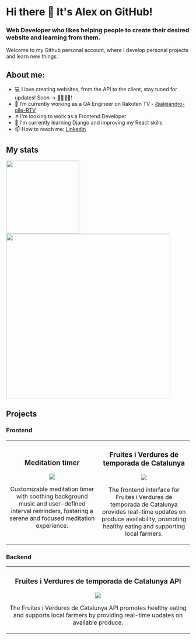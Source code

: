 # Hi there 👋 It's Alex on GitHub!

### Web Developer who likes helping people to create their desired website and learning from them.

Welcome to my Github personal account, where I develop personal projects and learn new things.

## About me:
- 💻 I love creating websites, from the API to the client, stay tuned for updates! Soon &rarr; 🍉🍊🥦🍅!
- 🧪 I’m currently working as a QA Engineer on Rakuten TV - [@alejandro-olle-RTV](https://github.com/alejandro-olle-RTV)
- ↗️ I'm looking to work as a Frontend Developer
- 🌱 I'm currently learning Django and improving my React skills
- 📫 How to reach me: [Linkedin](https://www.linkedin.com/in/alejandro-olle-ramos)

<!--
- 👯 I’m looking to collaborate on generative AI projects
- 🤔 I’m looking for help with [OpenAI API](https://openai.com/blog/openai-api)
-->

## My stats
<a href="https://github.com/alex-olle">
  <img height=200 align="center" src="https://github-readme-stats.vercel.app/api/top-langs/?username=alex-olle&layout=donut&theme=synthwave" />
</a>
<a href="https://github.com/alex-olle">
  <img width=450 align="center" src="https://github-readme-stats.vercel.app/api?username=alex-olle&theme=synthwave&hide=issues,contribs,stars&show_icons=true&rank_icon=github" />
</a>

## Projects

### Frontend

<table>
  <td width="50%">
    <h3 align="center">Meditation timer</h3>
    <div align="center">
      <a href="https://github.com/alex-olle/timer" target="_blank">
        <img src="https://img.shields.io/badge/CODE-ff9?style=for-the-badge&logo=Github&logoColor=white&color=purple">
      </a>
      <p>Customizable meditation timer with soothing background music and user-defined interval reminders, fostering a serene and focused meditation experience.</p>
    </div>                                                                          
  </td>
  <td width="50%">
    <h3 align="center">Fruites i Verdures de temporada de Catalunya</h3>
    <div align="center">
      <a href="https://github.com/alex-olle/fv_client" target="_blank">
        <img src="https://img.shields.io/badge/CODE-ff9?style=for-the-badge&logo=Github&logoColor=white&color=purple">
      </a>
      <p>The frontend interface for Fruites i Verdures de temporada de Catalunya provides real-time updates on produce availability, promoting healthy eating and supporting local farmers.</p>
    </div>                                                                          
  </td>
</table>

### Backend

<table>
  <td width="100%">
    <h3 align="center">Fruites i Verdures de temporada de Catalunya API</h3>
    <div align="center">
      <a href="https://github.com/alex-olle/fv_api" target="_blank">
        <img src="https://img.shields.io/badge/CODE-ff9?style=for-the-badge&logo=Github&logoColor=white&color=purple">
      </a>
      <p>The Fruites i Verdures de Catalunya API promotes healthy eating and supports local farmers by providing real-time updates on available produce.</p>
    </div>                                                                          
  </td>
</table>

<!--
**alex-olle/alex-olle** is a ✨ _special_ ✨ repository because its `README.md` (this file) appears on your GitHub profile.

Here are some ideas to get you started:

- 🌱 I’m currently graduate as a Full Stack Developer on Ironhack

- 🔭 I’m currently working on ...
- 🌱 I’m currently learning ...
- 👯 I’m looking to collaborate on ...
- 🤔 I’m looking for help with ...
- 💬 Ask me about ...
- 📫 How to reach me: ...
- 😄 Pronouns: ...
- ⚡ Fun fact: ...
-->
